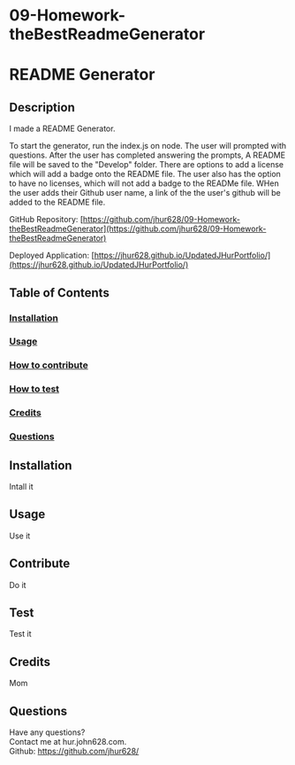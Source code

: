 # 09-Homework-theBestReadmeGenerator

# README Generator
 
  ## Description
  I made a README Generator.

  To start the generator, run the index.js on node. The user will prompted with questions. After the user has completed answering the prompts, A README file will be saved to the "Develop" folder. There are options to add a license which will add a badge onto the README file. The user also has the option to have no licenses, which will not add a badge to the READMe file. WHen the user adds their Github user name, a link of the the user's github will be added to the README file.

  GitHub Repository: [https://github.com/jhur628/09-Homework-theBestReadmeGenerator](https://github.com/jhur628/09-Homework-theBestReadmeGenerator)
  
  Deployed Application: [https://jhur628.github.io/UpdatedJHurPortfolio/](https://jhur628.github.io/UpdatedJHurPortfolio/)
  
  ## Table of Contents
  ### [Installation](#installation)
  ### [Usage](#usage)
  ### [How to contribute](#contribute)
  ### [How to test](#test)
  ### [Credits](#credits)
  ### [Questions](#questions)

  ## Installation
  Intall it
  ## Usage
  Use it
  ## Contribute
  Do it
  ## Test
  Test it
  ## Credits
  Mom
  ## Questions
  Have any questions? <br/>
  Contact me at hur.john628.com. <br/>
  Github: https://github.com/jhur628/ <br/>